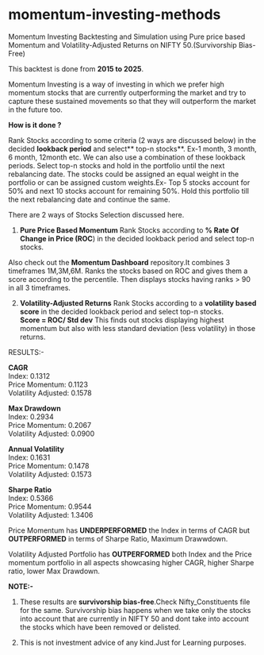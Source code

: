 # momentum-investing-methods
Momentum Investing Backtesting and Simulation using Pure price based Momentum and Volatility-Adjusted Returns on NIFTY 50.(Survivorship Bias-Free)

This backtest is done from **2015 to 2025**.

Momentum Investing is a way of investing in which we prefer high momentum stocks that are currently outperforming the market and try to capture these sustained movements so that they will outperform the market in the future too.

**How is it done ?**

Rank Stocks according to some criteria (2 ways are discussed below) in the decided **lookback period** and select** top-n stocks**. Ex-1 month, 3 month, 6 month, 12month etc. We can also use a combination of these lookback periods. Select top-n stocks and hold in the portfolio until the next rebalancing date. The stocks could be assigned an equal weight in the portfolio or can be assigned custom weights.Ex- Top 5 stocks account for 50% and next 10 stocks account for remaining 50%. Hold this portfolio till the next rebalancing date and continue the same.

There are 2 ways of Stocks Selection discussed here.
1) **Pure Price Based Momentum**
Rank Stocks according to **% Rate Of Change in Price (ROC**) in the decided lookback period and select top-n stocks.

Also check out the **Momentum Dashboard** repository.It combines 3 timeframes 1M,3M,6M.
Ranks the stocks based on ROC and gives them a score according to the percentile.
Then displays stocks having ranks > 90 in all 3 timeframes.

2) **Volatility-Adjusted Returns**
Rank Stocks according to a **volatility based score** in the decided lookback period and select top-n stocks.  
**Score = ROC/ Std dev**
This finds out stocks displaying highest momentum but also with less standard deviation (less volatility) in those returns.

RESULTS:-

**CAGR**  
Index: 0.1312  
Price Momentum: 0.1123  
Volatility Adjusted: 0.1578

**Max Drawdown**  
Index: 0.2934  
Price Momentum: 0.2067  
Volatility Adjusted: 0.0900

**Annual Volatility**  
Index: 0.1631  
Price Momentum: 0.1478  
Volatility Adjusted: 0.1573

**Sharpe Ratio**  
Index: 0.5366  
Price Momentum: 0.9544  
Volatility Adjusted: 1.3406

Price Momentum has **UNDERPERFORMED** the Index in terms of CAGR but **OUTPERFORMED** in terms of Sharpe Ratio, Maximum Drawwdown.  

Volatility Adjusted Portfolio has **OUTPERFORMED** both Index and the Price momentum portfolio in all aspects showcasing higher CAGR, higher Sharpe ratio, lower Max Drawdown.


**NOTE:-**
1) These results are **survivorship bias-free**.Check Nifty_Constituents file for the same.
Survivorship bias happens when we take only the stocks into account that are currently in NIFTY 50 and dont take into account the stocks which have been removed or delisted.  

2) This is not investment advice of any kind.Just for Learning purposes.



